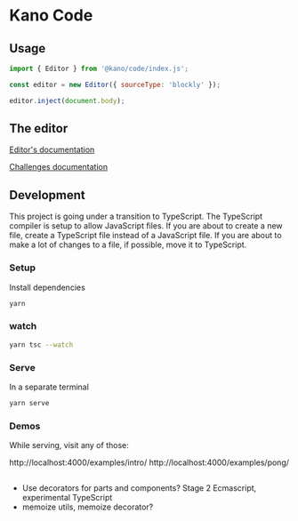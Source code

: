 # Kano Code

## Usage

```js
import { Editor } from '@kano/code/index.js';

const editor = new Editor({ sourceType: 'blockly' });

editor.inject(document.body);

```

## The editor

[Editor's documentation](./app/lib/editor/README.md)

[Challenges documentation](./app/lib/challenge/README.md)

## Development

This project is going under a transition to TypeScript. The TypeScript compiler is setup to allow JavaScript files.
If you are about to create a new file, create a TypeScript file instead of a JavaScript file. If you are about to make a lot of changes to a file, if possible, move it to TypeScript.

### Setup

Install dependencies

```bash
yarn
```

### watch

```bash
yarn tsc --watch
```

### Serve

In a separate terminal

```bash
yarn serve
```

### Demos

While serving, visit any of those:

http://localhost:4000/examples/intro/
http://localhost:4000/examples/pong/


##

 - Use decorators for parts and components? Stage 2 Ecmascript, experimental TypeScript
 - memoize utils, memoize decorator?
